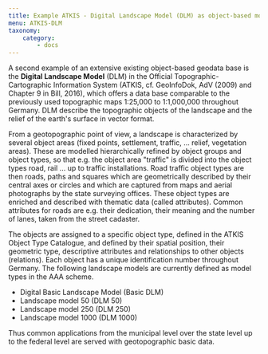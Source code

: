 ```yaml
---
title: Example ATKIS - Digital Landscape Model (DLM) as object-based model
menu: ATKIS-DLM
taxonomy:
    category:
        - docs
---
```

A second example of an extensive existing object-based geodata base is the **Digital Landscape Model** (DLM) in the Official Topographic-Cartographic Information System (ATKIS, cf. GeoInfoDok, AdV (2009) and Chapter 9 in Bill, 2016), which offers a data base comparable to the previously used topographic maps 1:25,000 to 1:1,000,000 throughout Germany. DLM describe the topographic objects of the landscape and the relief of the earth's surface in vector format.

From a geotopographic point of view, a landscape is characterized by several object areas (fixed points, settlement, traffic, ... relief, vegetation areas). These are modelled hierarchically refined by object groups and object types, so that e.g. the object area "traffic" is divided into the object types road, rail ... up to traffic installations. Road traffic object types are then roads, paths and squares which are geometrically described by their central axes or circles and which are captured from maps and aerial photographs by the state surveying offices. These object types are enriched and described with thematic data (called attributes). Common attributes for roads are e.g. their dedication, their meaning and the number of lanes, taken from the street cadaster.

The objects are assigned to a specific object type, defined in the ATKIS Object Type Catalogue, and defined by their spatial position, their geometric type, descriptive attributes and relationships to other objects (relations). Each object has a unique identification number throughout Germany. The following landscape models are currently defined as model types in the AAA scheme.

- Digital Basic Landscape Model (Basic DLM)
- Landscape model 50 (DLM 50)
- Landscape model 250 (DLM 250)
- Landscape model 1000 (DLM 1000)
  
Thus common applications from the municipal level over the state level up to the federal level are served with geotopographic basic data.
